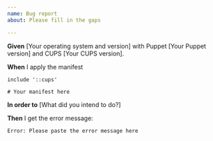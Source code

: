 ```yaml
---
name: Bug report
about: Please fill in the gaps

---
```


**Given** [Your operating system and version] with Puppet [Your Puppet version] and CUPS [Your CUPS version].

**When** I apply the manifest

```puppet
include '::cups'

# Your manifest here
```

**In order to** [What did you intend to do?]

**Then** I get the error message:

```Shell
Error: Please paste the error message here
```
